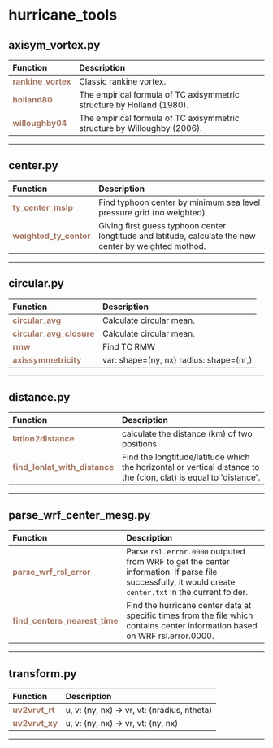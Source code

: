 # hurricane_tools
axisym_vortex.py
------
| Function | Description |
| :------- | :---------- |
| <font color="#a77864"> **rankine_vortex** </font> | Classic rankine vortex. |
| <font color="#a77864"> **holland80** </font> | The empirical formula of TC axisymmetric structure by Holland (1980). |
| <font color="#a77864"> **willoughby04** </font> | The empirical formula of TC axisymmetric structure by Willoughby (2006). |


******
center.py
------
| Function | Description |
| :------- | :---------- |
| <font color="#a77864"> **ty_center_mslp** </font> | Find typhoon center by minimum sea level pressure grid (no weighted). |
| <font color="#a77864"> **weighted_ty_center** </font> | Giving first guess typhoon center longtitude and latitude, calculate the new center by weighted mothod. |


******
circular.py
------
| Function | Description |
| :------- | :---------- |
| <font color="#a77864"> **circular_avg** </font> | Calculate circular mean. |
| <font color="#a77864"> **circular_avg_closure** </font> | Calculate circular mean. |
| <font color="#a77864"> **rmw** </font> | Find TC RMW |
| <font color="#a77864"> **axissymmetricity** </font> | var: shape=(ny, nx) radius: shape=(nr,) |


******
distance.py
------
| Function | Description |
| :------- | :---------- |
| <font color="#a77864"> **latlon2distance** </font> | calculate the distance (km) of two positions |
| <font color="#a77864"> **find_lonlat_with_distance** </font> | Find the longtitude/latitude which the horizontal or vertical distance to the (clon, clat) is equal to 'distance'. |


******
parse_wrf_center_mesg.py
------
| Function | Description |
| :------- | :---------- |
| <font color="#a77864"> **parse_wrf_rsl_error** </font> | Parse `rsl.error.0000` outputed from WRF to get the center information. If parse file successfully, it would create `center.txt` in the current folder. |
| <font color="#a77864"> **find_centers_nearest_time** </font> | Find the hurricane center data at specific times from the file which contains center information based on WRF rsl.error.0000. |


******
transform.py
------
| Function | Description |
| :------- | :---------- |
| <font color="#a77864"> **uv2vrvt_rt** </font> | u, v: (ny, nx) -> vr, vt: (nradius, ntheta) |
| <font color="#a77864"> **uv2vrvt_xy** </font> | u, v: (ny, nx) -> vr, vt: (ny, nx) |


******